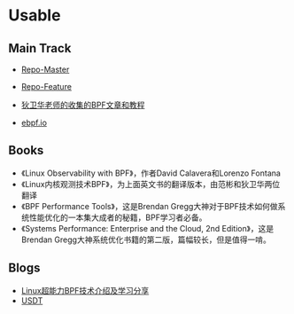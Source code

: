 # Usable 

## Main Track

* [Repo-Master](https://git.kernel.org/pub/scm/linux/kernel/git/bpf/bpf.git/)
* [Repo-Feature](https://git.kernel.org/pub/scm/linux/kernel/git/bpf/bpf-next.git/)

* [狄卫华老师的收集的BPF文章和教程](https://github.com/DavadDi/bpf_study)
* [ebpf.io](https://ebpf.io/)

## Books

- 《Linux Observability with BPF》，作者David Calavera和Lorenzo Fontana
- 《Linux内核观测技术BPF》，为上面英文书的翻译版本，由范彬和狄卫华两位翻译
- 《BPF Performance Tools》，这是Brendan Gregg大神对于BPF技术如何做系统性能优化的一本集大成者的秘籍，BPF学习者必备。
- 《Systems Performance: Enterprise and the Cloud, 2nd Edition》，这是Brendan Gregg大神系统优化书籍的第二版，篇幅较长，但是值得一啃。


## Blogs

- [Linux超能力BPF技术介绍及学习分享](https://www.sohu.com/a/418582768_198222)
- [USDT](https://leezhenghui.github.io/linux/2019/03/05/exploring-usdt-on-linux.html)